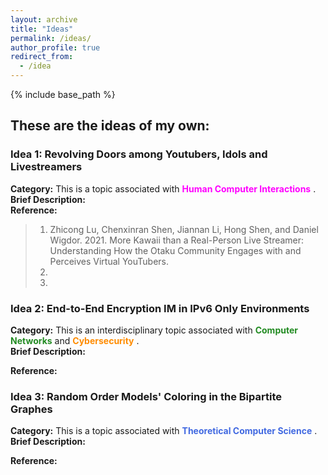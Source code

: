 ```yaml
---
layout: archive
title: "Ideas"
permalink: /ideas/
author_profile: true
redirect_from:
  - /idea
---
```


{% include base_path %}

## These are the ideas of my own: 

### Idea 1: Revolving Doors among Youtubers, Idols and Livestreamers 
**Category:** This is a topic associated with <span style="color:fuchsia">**Human Computer Interactions**</span> . <br>
**Brief Description:**<br>
**Reference:**<br>
>1. Zhicong Lu, Chenxinran Shen, Jiannan Li, Hong Shen, and Daniel Wigdor. 2021. More Kawaii than a Real-Person Live Streamer: Understanding How the Otaku Community Engages with and Perceives Virtual YouTubers. 
>2. 
>3. 
### Idea 2: End-to-End Encryption IM in IPv6 Only Environments
**Category:** This is an interdisciplinary topic associated with <span style="color:forestgreen">**Computer Networks**</span> and <span style="color:darkorange">**Cybersecurity**</span> . <br>
**Brief Description:**
<br>

**Reference:**

### Idea 3: Random Order Models' Coloring in the Bipartite Graphes
**Category:** This is a topic associated with <span style="color:royalblue">**Theoretical Computer Science**</span> . <br>
**Brief Description:**<br>

**Reference:**

